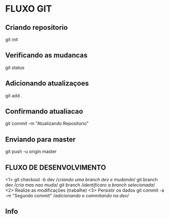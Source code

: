 
# FLUXO GIT

## Criando repositorio
git init

## Verificando as mudancas
git status

## Adicionando atualizaçoes
git add .

## Confirmando atualiacao
git commit -m "Atualizando Repositorio"

## Enviando para master
git push -u  origin master




## FLUXO DE DESENVOLVIMENTO
<1>
git checkout -b dev  /*criando uma branch dev e mudando*/
git branch dev /*cria mas nao muda*/
git branch /*identificaro a branch selecionada*/
<2>
Realize as modificações (trabalhe)
<3>
Persistir os dados
git commit -a -m "Segundo commit" /*adicionando e commitando na dev*/

## Info


